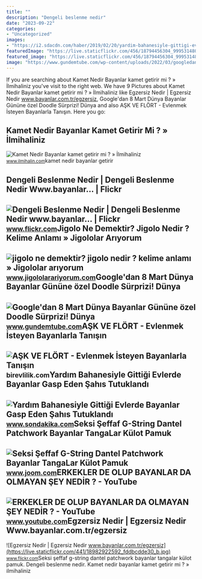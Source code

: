 ```yaml
---
title: ""
description: "Dengeli beslenme nedir"
date: "2023-09-22"
categories:
- "Uncategorized"
images:
- "https://i2.sdacdn.com/haber/2019/02/20/yardim-bahanesiyle-gittigi-evlerde-bayanlar-g-11760710_osd.jpg"
featuredImage: "https://live.staticflickr.com/456/18794456304_9995314804.jpg"
featured_image: "https://live.staticflickr.com/456/18794456304_9995314804.jpg"
image: "https://www.gundemtube.com/wp-content/uploads/2022/03/googledan-8-mart-dunya-bayanlar-gunune-ozel-doodle-surprizi-dunya-bayanlar-gunu-nedir-ve-neden-kutlanir-dunya-bayanlar-gunu-tarihcesi-zhFeMTRc.jpg"
---
```


If you are searching about Kamet Nedir Bayanlar kamet getirir mi ? » İlmihaliniz you've visit to the right web. We have 9 Pictures about Kamet Nedir Bayanlar kamet getirir mi ? » İlmihaliniz like Egzersiz Nedir | Egzersiz Nedir www.bayanlar.com.tr/egzersiz, Google'dan 8 Mart Dünya Bayanlar Gününe özel Doodle Sürprizi! Dünya and also AŞK VE FLÖRT - Evlenmek İsteyen Bayanlarla Tanışın. Here you go:

Kamet Nedir Bayanlar Kamet Getirir Mi ? » İlmihaliniz
-----------------------------------------------------

 ![Kamet Nedir Bayanlar kamet getirir mi ? » İlmihaliniz](https://www.ilmihalin.com/wp-content/uploads/2019/08/kamet-nedir-bayanlar-kamet-getirir-mi.jpg) <small>www.ilmihalin.com</small>kamet nedir bayanlar getirir

Dengeli Beslenme Nedir | Dengeli Beslenme Nedir Www.bayanlar… | Flickr
----------------------------------------------------------------------

 ![Dengeli Beslenme Nedir | Dengeli Beslenme Nedir www.bayanlar… | Flickr](https://live.staticflickr.com/456/18794456304_9995314804.jpg) <small>www.flickr.com</small>Jigolo Ne Demektir? Jigolo Nedir ? Kelime Anlamı » Jigololar Arıyorum
---------------------------------------------------------------------

 ![jigolo ne demektir? jigolo nedir ? kelime anlamı » Jigololar arıyorum](https://www.jigololarariyorum.com/wp-content/uploads/2022/06/jigolo-bayanlar_21.jpg) <small>www.jigololarariyorum.com</small>Google'dan 8 Mart Dünya Bayanlar Gününe özel Doodle Sürprizi! Dünya
-------------------------------------------------------------------

 ![Google'dan 8 Mart Dünya Bayanlar Gününe özel Doodle Sürprizi! Dünya](https://www.gundemtube.com/wp-content/uploads/2022/03/googledan-8-mart-dunya-bayanlar-gunune-ozel-doodle-surprizi-dunya-bayanlar-gunu-nedir-ve-neden-kutlanir-dunya-bayanlar-gunu-tarihcesi-zhFeMTRc.jpg) <small>www.gundemtube.com</small>AŞK VE FLÖRT - Evlenmek İsteyen Bayanlarla Tanışın
--------------------------------------------------

 ![AŞK VE FLÖRT - Evlenmek İsteyen Bayanlarla Tanışın](https://birevlilik.com/wp-content/uploads/2022/03/Ahu27-800x445.jpg?v=1648407632) <small>birevlilik.com</small>Yardım Bahanesiyle Gittiği Evlerde Bayanlar Gasp Eden Şahıs Tutuklandı
----------------------------------------------------------------------

 ![Yardım Bahanesiyle Gittiği Evlerde Bayanlar Gasp Eden Şahıs Tutuklandı](https://i2.sdacdn.com/haber/2019/02/20/yardim-bahanesiyle-gittigi-evlerde-bayanlar-g-11760710_osd.jpg) <small>www.sondakika.com</small>Seksi Şeffaf G-String Dantel Patchwork Bayanlar TangaLar Külot Pamuk
--------------------------------------------------------------------

 ![Seksi Şeffaf G-String Dantel Patchwork Bayanlar TangaLar Külot Pamuk](https://img.joomcdn.net/e27d26d78e1a1c930ea713b73f75047ded1bc371_original.jpeg) <small>www.joom.com</small>ERKEKLER DE OLUP BAYANLAR DA OLMAYAN ŞEY NEDİR ? - YouTube
----------------------------------------------------------

 ![ERKEKLER DE OLUP BAYANLAR DA OLMAYAN ŞEY NEDİR ? - YouTube](https://i.ytimg.com/vi/-veQsMfLXEM/maxresdefault.jpg) <small>www.youtube.com</small>Egzersiz Nedir | Egzersiz Nedir Www.bayanlar.com.tr/egzersiz
------------------------------------------------------------

 ![Egzersiz Nedir | Egzersiz Nedir www.bayanlar.com.tr/egzersiz](https://live.staticflickr.com/441/18982922592_fddbcdde30_b.jpg) <small>www.flickr.com</small>Seksi şeffaf g-string dantel patchwork bayanlar tangalar külot pamuk. Dengeli beslenme nedir. Kamet nedir bayanlar kamet getirir mi ? » i̇lmihaliniz
